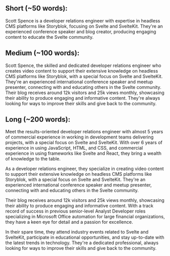 ## Short (~50 words):

Scott Spence is a developer relations engineer with expertise in
headless CMS platforms like Storyblok, focusing on Svelte and
SvelteKit. They're an experienced conference speaker and blog creator,
producing engaging content to educate the Svelte community.

## Medium (~100 words):

Scott Spence, the skilled and dedicated developer relations engineer
who creates video content to support their extensive knowledge on
headless CMS platforms like Storyblok, with a special focus on Svelte
and SvelteKit. They're an experienced international conference speaker
and meetup presenter, connecting with and educating others in the
Svelte community. Their blog receives around 12k visitors and 25k
views monthly, showcasing their ability to produce engaging and
informative content. They're always looking for ways to improve their
skills and give back to the community.

## Long (~200 words):

Meet the results-oriented developer relations engineer with almost 5
years of commercial experience in working in development teams
delivering projects, with a special focus on Svelte and SvelteKit.
With over 6 years of experience in using JavaScript, HTML, and CSS,
and commercial experience in using frameworks like Svelte and React,
they bring a wealth of knowledge to the table.

As a developer relations engineer, they specialize in creating video
content to support their extensive knowledge on headless CMS platforms
like Storyblok, with a special focus on Svelte and SvelteKit. They're
an experienced international conference speaker and meetup presenter,
connecting with and educating others in the Svelte community.

Their blog receives around 12k visitors and 25k views monthly,
showcasing their ability to produce engaging and informative content.
With a track record of success in previous senior-level Analyst
Developer roles specializing in Microsoft Office automation for large
financial organizations, they have a keen eye for detail and a passion
for excellence.

In their spare time, they attend industry events related to Svelte and
SvelteKit, participate in educational opportunities, and stay
up-to-date with the latest trends in technology. They're a dedicated
professional, always looking for ways to improve their skills and give
back to the community.
